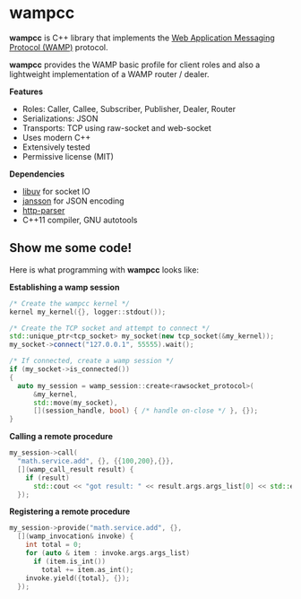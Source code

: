 # **wampcc**

**wampcc** is C++ library that implements the [Web Application Messaging Protocol (WAMP)](http://wamp.ws/) protocol.

**wampcc** provides the WAMP basic profile for client roles and also a lightweight implementation of a WAMP router / dealer.

**Features**

 - Roles: Caller, Callee, Subscriber, Publisher, Dealer, Router
 - Serializations: JSON
 - Transports: TCP using raw-socket and web-socket
 - Uses modern C++
 - Extensively tested
 - Permissive license (MIT)

**Dependencies**

 - [libuv](http://libuv.org/) for socket IO
 - [jansson](http://www.digip.org/jansson/) for JSON encoding
 - [http-parser](https://github.com/nodejs/http-parser)
 - C++11 compiler, GNU autotools

## Show me some code!

Here is what programming with **wampcc** looks like:

**Establishing a wamp session**

```c++
/* Create the wampcc kernel */
kernel my_kernel({}, logger::stdout());

/* Create the TCP socket and attempt to connect */
std::unique_ptr<tcp_socket> my_socket(new tcp_socket(&my_kernel));
my_socket->connect("127.0.0.1", 55555).wait();

/* If connected, create a wamp session */
if (my_socket->is_connected())
{
  auto my_session = wamp_session::create<rawsocket_protocol>(
      &my_kernel,
      std::move(my_socket),
      [](session_handle, bool) { /* handle on-close */ }, {});
}
```

**Calling a remote procedure**

```c++
my_session->call(
  "math.service.add", {}, {{100,200},{}},
  [](wamp_call_result result) {
    if (result)
      std::cout << "got result: " << result.args.args_list[0] << std::endl;
  });
```

**Registering a remote procedure**
```c++
my_session->provide("math.service.add", {},
  [](wamp_invocation& invoke) {
    int total = 0;
    for (auto & item : invoke.args.args_list)
      if (item.is_int())
        total += item.as_int();
    invoke.yield({total}, {});
  });
```
